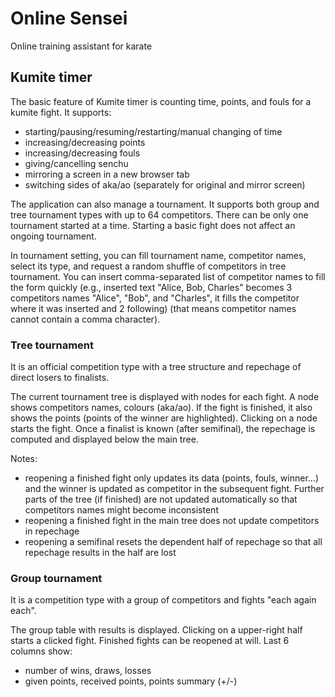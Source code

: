 # Online Sensei

Online training assistant for karate

## Kumite timer

The basic feature of Kumite timer is counting time, points, and fouls
for a kumite fight. It supports:

- starting/pausing/resuming/restarting/manual changing of time
- increasing/decreasing points
- increasing/decreasing fouls
- giving/cancelling senchu
- mirroring a screen in a new browser tab
- switching sides of aka/ao (separately for original and mirror screen)

The application can also manage a tournament. It supports both group
and tree tournament types with up to 64 competitors. There can be only
one tournament started at a time. Starting a basic fight does not affect
an ongoing tournament.

In tournament setting, you can fill tournament name, competitor names,
select its type, and request a random shuffle of competitors in tree
tournament. You can insert comma-separated list of competitor names
to fill the form quickly (e.g., inserted text "Alice, Bob, Charles"
becomes 3 competitors names "Alice", "Bob", and "Charles", it fills
the competitor where it was inserted and 2 following) (that means
competitor names cannot contain a comma character).

### Tree tournament

It is an official competition type with a tree structure and repechage of direct
losers to finalists.

The current tournament tree is displayed with nodes for each fight.
A node shows competitors names, colours (aka/ao). If the fight is finished,
it also shows the points (points of the winner are highlighted).
Clicking on a node starts the fight. Once a finalist is known (after
semifinal), the repechage is computed and displayed below the main tree.

Notes:

- reopening a finished fight only updates its data (points, fouls, winner...)
and the winner is updated as competitor in the subsequent fight. Further
parts of the tree (if finished) are not updated automatically so that competitors
names might become inconsistent
- reopening a finished fight in the main tree does not update competitors
in repechage
- reopening a semifinal resets the dependent half of repechage so that
all repechage results in the half are lost

### Group tournament

It is a competition type with a group of competitors and fights
"each again each".

The group table with results is displayed. Clicking on a upper-right
half starts a clicked fight. Finished fights can be reopened at will.
Last 6 columns show:
- number of wins, draws, losses
- given points, received points, points summary (+/-)

